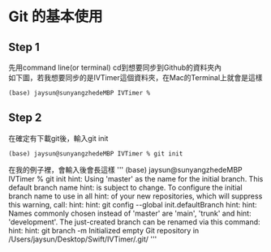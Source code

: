 # Git 的基本使用


## Step 1

先用command line(or terminal) cd到想要同步到Github的資料夾內<br>如下圖，若我想要同步的是IVTimer這個資料夾，在Mac的Terminal上就會是這樣

    (base) jaysun@sunyangzhedeMBP IVTimer % 
## Step 2
在確定有下載git後，輸入git init

    (base) jaysun@sunyangzhedeMBP IVTimer % git init
 
在我的例子裡，會輸入後會長這樣
'''
(base) jaysun@sunyangzhedeMBP IVTimer % git init
hint: Using 'master' as the name for the initial branch. This default branch name
hint: is subject to change. To configure the initial branch name to use in all
hint: of your new repositories, which will suppress this warning, call:
hint: 
hint: 	git config --global init.defaultBranch <name>
hint: 
hint: Names commonly chosen instead of 'master' are 'main', 'trunk' and
hint: 'development'. The just-created branch can be renamed via this command:
hint: 
hint: 	git branch -m <name>
Initialized empty Git repository in /Users/jaysun/Desktop/Swift/IVTimer/.git/
'''
